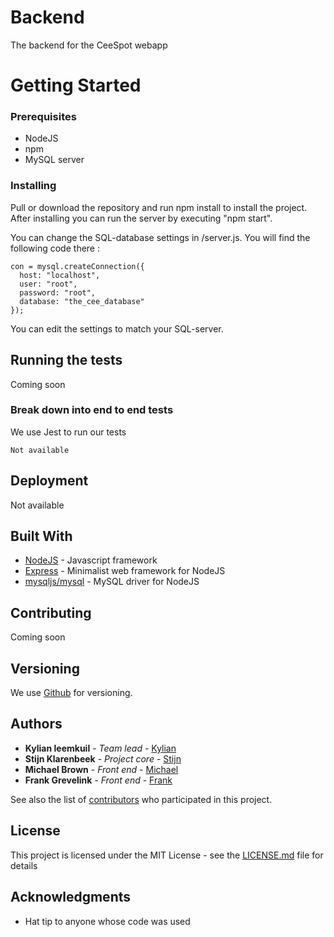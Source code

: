# Backend
The backend for the CeeSpot webapp

# Getting Started

### Prerequisites

- NodeJS
- npm
- MySQL server

### Installing

Pull or download the repository and run npm install to install the project. After installing you can run the server by executing "npm start".

You can change the SQL-database settings in /server.js. You will find the following code there :
```
con = mysql.createConnection({
  host: "localhost",
  user: "root",
  password: "root",
  database: "the_cee_database"
});
```

You can edit the settings to match your SQL-server.

## Running the tests

Coming soon

### Break down into end to end tests

We use Jest to run our tests

```
Not available
```

## Deployment

Not available

## Built With

* [NodeJS](https://nodejs.org/) - Javascript framework
* [Express](https://expressjs.com/) - Minimalist web framework for NodeJS
* [mysqljs/mysql](https://github.com/mysqljs/mysql) - MySQL driver for NodeJS

## Contributing

Coming soon

## Versioning

We use [Github](http://github.com/) for versioning.

## Authors

* **Kylian leemkuil** - *Team lead* - [Kylian](https://github.com/kylianleemkuil)
* **Stijn Klarenbeek** - *Project core* - [Stijn](https://github.com/Waro1234)
* **Michael Brown** - *Front end* - [Michael](https://github.com/michaelbrownie)
* **Frank Grevelink** - *Front end* - [Frank](https://github.com/fgrevelink)

See also the list of [contributors](https://github.com/orgs/CeeSpot/people) who participated in this project.

## License

This project is licensed under the MIT License - see the [LICENSE.md](https://github.com/CeeSpot/Backend/blob/master/LICENSE) file for details

## Acknowledgments

* Hat tip to anyone whose code was used

